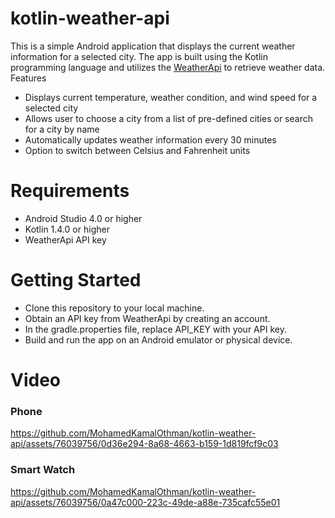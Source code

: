# kotlin-weather-api

This is a simple Android application that displays the current weather information for a selected city. The app is built using the Kotlin programming language and utilizes the [WeatherApi](https://www.weatherapi.com/) to retrieve weather data.
Features

- Displays current temperature, weather condition, and wind speed for a selected city
- Allows user to choose a city from a list of pre-defined cities or search for a city by name
- Automatically updates weather information every 30 minutes
- Option to switch between Celsius and Fahrenheit units

# Requirements

- Android Studio 4.0 or higher
- Kotlin 1.4.0 or higher
- WeatherApi API key

# Getting Started

- Clone this repository to your local machine.
- Obtain an API key from WeatherApi by creating an account.
- In the gradle.properties file, replace API_KEY with your API key.
- Build and run the app on an Android emulator or physical device.

# Video

### Phone

https://github.com/MohamedKamalOthman/kotlin-weather-api/assets/76039756/0d36e294-8a68-4663-b159-1d819fcf9c03

### Smart Watch




https://github.com/MohamedKamalOthman/kotlin-weather-api/assets/76039756/0a47c000-223c-49de-a88e-735cafc55e01




